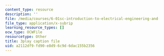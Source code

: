 ```yaml
---
content_type: resource
description: ''
file: /media/courses/6-01sc-introduction-to-electrical-engineering-and-computer-science-i-spring-2011/a2112df9fd90e8d96c9d6dac155b2356_dAZ-i9MsbRM.srt
file_type: application/x-subrip
learning_resource_types: []
ocw_type: OCWFile
resourcetype: Other
title: 3play caption file
uid: a2112df9-fd90-e8d9-6c9d-6dac155b2356
---
```

